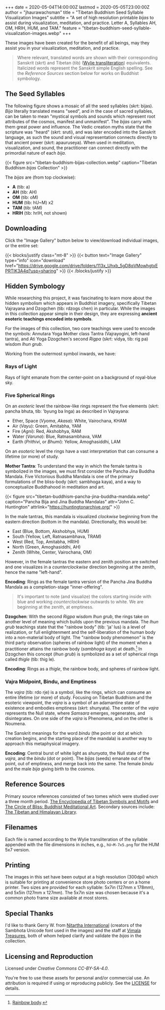 +++
date = 2020-05-04T14:00:00Z
lastmod = 2020-05-05T23:00:00Z
author = "jhaurawachsman"
title = "Tibetan Buddhism Seed Syllable Visualization Images"
subtitle = "A set of high resolution printable *bijas* to assist during visualization, meditation, and practice. Letter A, Syllables AH, OM, HRIH, HUM, and TAM."
feature = "tibetan-buddhism-seed-syllable-visualization-images.webp"
+++

These images have been created for the benefit of all beings, may they assist you in your visualization, meditation, and practice.

> Where relevant, translated words are shown with their corresponding Sanskrit (skrt) and Tibetan (tib) ([Wylie transliteration](https://en.wikipedia.org/wiki/Wylie_transliteration)) equivalents. Italicized words represent the Sanskrit simple English spelling. See the *Reference Sources* section below for works on Buddhist symbology.

## The Seed Syllables

The following figure shows a mosaic of all the seed syllables (skrt: bijas). *Bija* literally translated means "seed", and in the case of sacred syllables, can be taken to mean "mystical symbols and sounds which represent root attributes of the cosmos, manifest and unmanifest". The *bijas* carry with them great power and influence. The Vedic creation myths state that the scripture was "heard" (skrt: sruti), and was later encoded into the Sanskrit language, as such the sound and visual representation connects directly to that ancient power (skrt: apauruseya). When used in meditation, visualization, and sound, the practitioner can connect directly with the primordial nature of each *bija*.

{{< figure src="tibetan-buddhism-bijas-collection.webp" caption="Tibetan Buddhism *bijas* Collection" >}}

The *bijas* are (from top clockwise):

- **A** (tib: a)
- **AH** (tib: AH)
- **OM** (tib: oM)
- **HUM** (tib: hU~M) x2
- **TAM** (tib: tAM)
- **HRIH** (tib: hrIH, not shown)

## Downloading

Click the "Image Gallery" button below to view/download individual images, or the entire set:

{{< blocks/justify class="mt-8" >}}
{{< button text="Image Gallery" type="info" icon="download" href="https://drive.google.com/drive/folders/113x_Uhxb_5gD8qVMowhgtxEPRTIK3A4q?usp=sharing" >}}
{{< /blocks/justify >}}

## Hidden Symbology

While researching this project, it was fascinating to learn more about the hidden symbolism which appears in Buddhist imagery, specifically Tibetan Vajrayana and Dzogchen (tib: rdzogs chen) in particular. While the images in this collection appear simple in their design, they are expressing **ancient esoteric teachings encoded into symbols**.

For the images of this collection, two core teachings were used to encode the symbols: Annutara Yoga Mother class Tantra (Vajrayogini, left-hand tantra), and Ati Yoga Dzogchen's second *Rigpa* (skrt: vidya, tib: rig pa) wisdom *lhun grub*.

Working from the outermost symbol inwards, we have:

### Rays of Light

Rays of light emanate from the center-point on a background of royal-blue sky.

### Five Spherical Rings

On an *exoteric* level the rainbow-like rings represent the five elements (skrt: pancha bhuta, tib: 'byung ba lnga) as described in Vajrayana:

- Ether, Space (*Vyoma*, *Akasa*): White, Vairochana, KHAM
- Air (*Vayu*): Green, Amitabha, YAM
- Fire (*Agni*): Red, Akshobhya, RAM
- Water (*Varuna*): Blue, Ratnasambhava, VAM
- Earth (*Prithivi*, or *Bhumi*): Yellow, Amoghasiddhi, LAM

On an *esoteric* level the rings have a vast interpretation that can consume a lifetime (or more) of study.

**Mother Tantra**: To understand the way in which the female tantra is symbolized in the images, we must first consider the Pancha Jina Buddha Mandala. Five Victorious Buddha Mandala is one of the primary formulations of the bliss-body (skrt: sambhoga kaya), and a way to conceptualize Buddhahood in meditation and art.

{{< figure src="tibetan-buddhism-pancha-jina-buddha-mandala.webp" caption="Pancha Bija and Jina Buddha Mandalas" attr="John C. Huntington" attrlink="https://huntingtonarchive.org/" >}}

In the male tantras, this mandala is visualized *clockwise* beginning from the eastern direction (bottom in the mandala). Directionally, this would be:

- East (Blue, Bottom, Akshobhya, HUM)
- South (Yellow, Left, Ratnasambhava, TRAM)
- West (Red, Top, Amitabha, HRIH)
- North (Green, Amoghasiddhi, AH)
- Zenith (White, Center, Vairochana, OM)

However, in the female tantras the eastern and zenith position are switched and one visualizes in a *counterclockwise* direction beginning at the zenith, hence the name "left-hand".

**Encoding**: Rings as the female tantra version of the Pancha Jina Buddha Mandala as a completion-stage "inner-offering".

> It's important to note (and visualize) the colors starting inside with blue and working *counterclockwise* outwards to white. We are beginning at the zenith, at emptiness.

**Dzogchen**: With the second *Rigpa* wisdom *lhun grub*, the rings take on another level of meaning which builds upon the previous mandala. The *lhun grub* teachings state that the "rainbow body" (tib: 'ja' lus) is a level of realization, or full enlightenment and the self-liberation of the human body into a non-material body of light. The "rainbow body phenomenon" is the third party observation (spheres of rainbow light) of the moment when a practitioner attains the rainbow body (*sambhoga kaya*) at death.[^1] In Dzogchen this concept (*lhun grub*) is symbolized as a set of spherical rings called *thigle* (tib: thig le).

[^1]: [Rainbow body](https://en.wikipedia.org/wiki/Rainbow_body).

**Encoding**: Rings as a *thigle*, the rainbow body, and spheres of rainbow light.

### Vajra Midpoint, Bindu, and Emptiness

The *vajra* (tib: rdo rje) is a symbol, like the rings, which can consume an entire lifetime (or more) of study. Focusing on Tibetan Buddhism and the esoteric viewpoint, the *vajra* is a symbol of an adamantine state of existence and embodies emptiness (skrt: shunyata). The center of the *vajra* represents the Null state, where *Samsara* emerges, regenerates, and disintegrates. On one side of the *vajra* is Phenomena, and on the other is Noumena.

The Sanskrit meanings for the word *bindu* (the point or dot at which creation begins, and the starting place of the mandala) is another way to approach this metaphysical imagery. 

**Encoding**: Central burst of white light as *shunyata*, the Null state of the *vajra*, and the *bindu* (dot or point). The *bijas* (seeds) emanate out of the point, out of emptiness, and merge back into the same. The female *bindu* and the male *bija* giving birth to the cosmos.

## Reference Sources

Primary source references consisted of two tomes which were studied over a three month period. [The Encyclopedia of Tibetan Symbols and Motifs](https://www.amazon.com/dp/157062416X/?tag=17171-20) and [The Circle of Bliss: Buddhist Meditational Art](https://www.amazon.com/dp/1932476016/?tag=17171-20). Secondary sources include: [The Tibetan and Himalayan Library](https://www.thlib.org/).

## Filenames

Each file is named according to the Wylie transliteration of the syllable appended with the file dimensions in inches, e.g., `hU~M-7x5.png` for the HUM 5x7 version.

## Printing

The images in this set have been output at a high resolution (300dpi) which is suitable for printing at convenience store photo centers or on a home printer. Two sizes are provided for each syllable: 5x7in (127mm x 178mm), and 5x5in (127mm x 127mm). The 5x7in size was chosen because it's a common photo frame size available at most stores.

## Special Thanks

I'd like to thank Gerry W. from [Nitartha International](https://nitartha.net/) (creators of the Sambhota Unicode font used in the images) and the staff at [Vimala Treasures](http://vimalatreasures.org/), both of whom helped clarify and validate the *bijas* in the collection.

## Licensing and Reproduction

Licensed under *Creative Commons CC-BY-SA-4.0*.

You're free to use these assets for personal and/or commercial use. An attribution is required if using or reproducing publicly. See the [LICENSE](https://creativecommons.org/licenses/by-sa/4.0/) for details.
